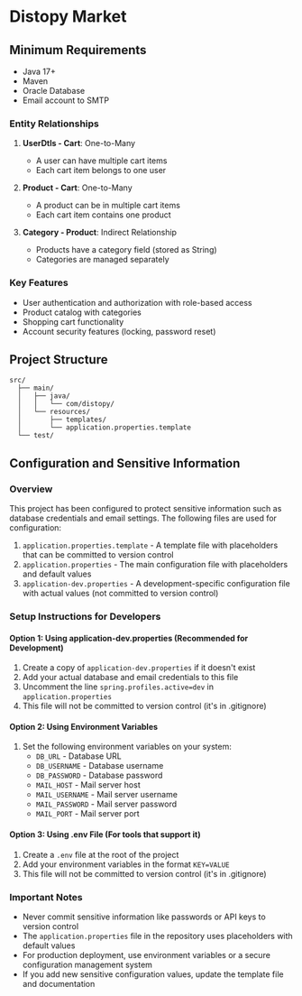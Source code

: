 # Distopy Market

## Minimum Requirements
- Java 17+
- Maven
- Oracle Database
- Email account to SMTP
### Entity Relationships

1. **UserDtls - Cart**: One-to-Many
   - A user can have multiple cart items
   - Each cart item belongs to one user

2. **Product - Cart**: One-to-Many
   - A product can be in multiple cart items
   - Each cart item contains one product

3. **Category - Product**: Indirect Relationship
   - Products have a category field (stored as String)
   - Categories are managed separately

### Key Features

- User authentication and authorization with role-based access
- Product catalog with categories
- Shopping cart functionality
- Account security features (locking, password reset)

## Project Structure

```
src/
  ├── main/
  │   ├── java/
  │   │   └── com/distopy/
  │   └── resources/
  │       ├── templates/
  │       └── application.properties.template
  └── test/
```

## Configuration and Sensitive Information

### Overview
This project has been configured to protect sensitive information such as database credentials and email settings. The following files are used for configuration:

1. `application.properties.template` - A template file with placeholders that can be committed to version control
2. `application.properties` - The main configuration file with placeholders and default values
3. `application-dev.properties` - A development-specific configuration file with actual values (not committed to version control)

### Setup Instructions for Developers

#### Option 1: Using application-dev.properties (Recommended for Development)
1. Create a copy of `application-dev.properties` if it doesn't exist
2. Add your actual database and email credentials to this file
3. Uncomment the line `spring.profiles.active=dev` in `application.properties`
4. This file will not be committed to version control (it's in .gitignore)

#### Option 2: Using Environment Variables
1. Set the following environment variables on your system:
   - `DB_URL` - Database URL
   - `DB_USERNAME` - Database username
   - `DB_PASSWORD` - Database password
   - `MAIL_HOST` - Mail server host
   - `MAIL_USERNAME` - Mail server username
   - `MAIL_PASSWORD` - Mail server password
   - `MAIL_PORT` - Mail server port

#### Option 3: Using .env File (For tools that support it)
1. Create a `.env` file at the root of the project
2. Add your environment variables in the format `KEY=VALUE`
3. This file will not be committed to version control (it's in .gitignore)

### Important Notes
- Never commit sensitive information like passwords or API keys to version control
- The `application.properties` file in the repository uses placeholders with default values
- For production deployment, use environment variables or a secure configuration management system
- If you add new sensitive configuration values, update the template file and documentation
